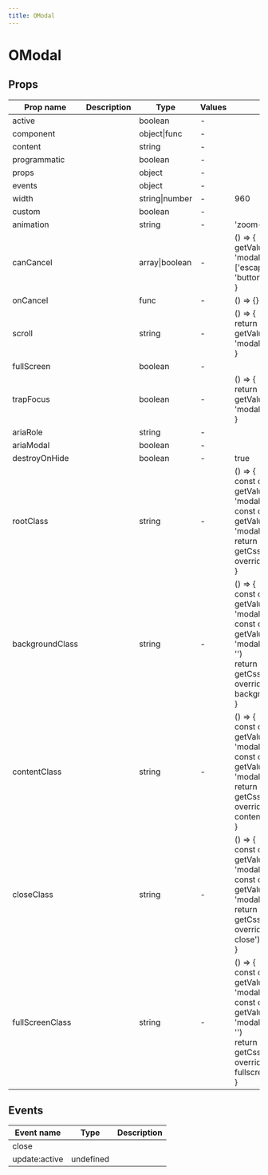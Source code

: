 ```yaml
---
title: OModal
---
```


# OModal

## Props

| Prop name       | Description | Type           | Values | Default                                                                                                                                                                                                               |
| --------------- | ----------- | -------------- | ------ | --------------------------------------------------------------------------------------------------------------------------------------------------------------------------------------------------------------------- |
| active          |             | boolean        | -      |                                                                                                                                                                                                                       |
| component       |             | object\|func   | -      |                                                                                                                                                                                                                       |
| content         |             | string         | -      |                                                                                                                                                                                                                       |
| programmatic    |             | boolean        | -      |                                                                                                                                                                                                                       |
| props           |             | object         | -      |                                                                                                                                                                                                                       |
| events          |             | object         | -      |                                                                                                                                                                                                                       |
| width           |             | string\|number | -      | 960                                                                                                                                                                                                                   |
| custom          |             | boolean        | -      |                                                                                                                                                                                                                       |
| animation       |             | string         | -      | 'zoom-out'                                                                                                                                                                                                            |
| canCancel       |             | array\|boolean | -      | () => {<br> getValueByPath(config, 'modal.canCancel', ['escape', 'x', 'outside', 'button'])<br>}                                                                                                                      |
| onCancel        |             | func           | -      | () => {}                                                                                                                                                                                                              |
| scroll          |             | string         | -      | () => {<br> return getValueByPath(config, 'modal.scroll', 'keep')<br>}                                                                                                                                                |
| fullScreen      |             | boolean        | -      |                                                                                                                                                                                                                       |
| trapFocus       |             | boolean        | -      | () => {<br> return getValueByPath(config, 'modal.trapFocus', true)<br>}                                                                                                                                               |
| ariaRole        |             | string         | -      |                                                                                                                                                                                                                       |
| ariaModal       |             | boolean        | -      |                                                                                                                                                                                                                       |
| destroyOnHide   |             | boolean        | -      | true                                                                                                                                                                                                                  |
| rootClass       |             | string         | -      | () => {<br> const override = getValueByPath(config, 'modal.override', false)<br> const clazz = getValueByPath(config, 'modal.rootClass', '')<br> return getCssClass(clazz, override, 'o-modal')<br>}                  |
| backgroundClass |             | string         | -      | () => {<br> const override = getValueByPath(config, 'modal.override', false)<br> const clazz = getValueByPath(config, 'modal.backgroundClas', '')<br> return getCssClass(clazz, override, 'o-modal-background')<br>}  |
| contentClass    |             | string         | -      | () => {<br> const override = getValueByPath(config, 'modal.override', false)<br> const clazz = getValueByPath(config, 'modal.contentClass', '')<br> return getCssClass(clazz, override, 'o-modal-content')<br>}       |
| closeClass      |             | string         | -      | () => {<br> const override = getValueByPath(config, 'modal.override', false)<br> const clazz = getValueByPath(config, 'modal.closeClass', '')<br> return getCssClass(clazz, override, 'o-modal-close')<br>}           |
| fullScreenClass |             | string         | -      | () => {<br> const override = getValueByPath(config, 'modal.override', false)<br> const clazz = getValueByPath(config, 'modal.fullScreenClass', '')<br> return getCssClass(clazz, override, 'o-modal-fullscreen')<br>} |

## Events

| Event name    | Type      | Description |
| ------------- | --------- | ----------- |
| close         |           |
| update:active | undefined |
